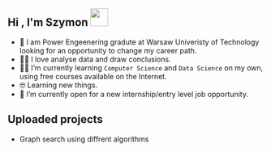 <h2>Hi , I'm Szymon <img src="https://media.giphy.com/media/hvRJCLFzcasrR4ia7z/giphy.gif" width="35"></h2>


- :school: I am Power Engeenering gradute at Warsaw Univeristy of Technology looking for an opportunity to change my career path.
- :technologist: I love analyse data and draw conclusions.
- :student: I’m currently learning `Computer Science` and `Data Science` on my own, using free courses available on the Internet.
- :nerd_face: Learning new things.
- :thinking: I’m currently open for a new internship/entry level job opportunity.

<h2>Uploaded projects</h2>

- Graph search using diffrent algorithms
